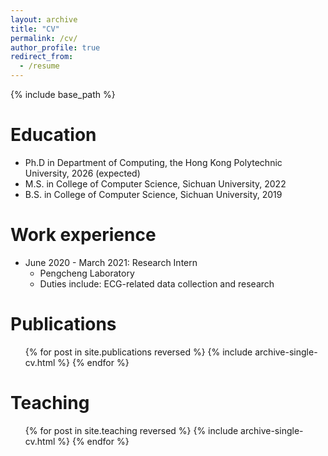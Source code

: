 ```yaml
---
layout: archive
title: "CV"
permalink: /cv/
author_profile: true
redirect_from:
  - /resume
---
```


{% include base_path %}

Education
======
* Ph.D in Department of Computing, the Hong Kong Polytechnic University, 2026 (expected)
* M.S. in College of Computer Science, Sichuan University, 2022
* B.S. in College of Computer Science, Sichuan University, 2019

Work experience
======
* June 2020 - March 2021: Research Intern
  * Pengcheng Laboratory
  * Duties include: ECG-related data collection and research

Publications
======
  <ul>{% for post in site.publications reversed %}
    {% include archive-single-cv.html %}
  {% endfor %}</ul>
  
Teaching
======
  <ul>{% for post in site.teaching reversed %}
    {% include archive-single-cv.html %}
  {% endfor %}</ul>
